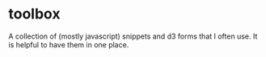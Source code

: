 # toolbox
A collection of (mostly javascript) snippets and d3 forms that I often use. It is helpful to have them in one place. 
